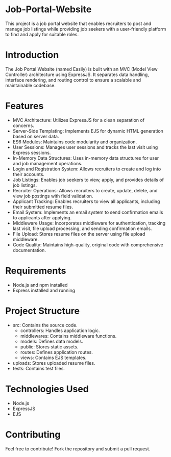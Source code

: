 # Job-Portal-Website
This project is a job portal website that enables recruiters to post and manage job listings while providing job seekers with a user-friendly platform to find and apply for suitable roles.

# Introduction
The Job Portal Website (named Easily) is built with an MVC (Model View Controller) architecture using ExpressJS. It separates data handling, interface rendering, and routing control to ensure a scalable and maintainable codebase.

# Features
- MVC Architecture: Utilizes ExpressJS for a clean separation of concerns.
- Server-Side Templating: Implements EJS for dynamic HTML generation based on server data.
- ES6 Modules: Maintains code modularity and organization.
- User Sessions: Manages user sessions and tracks the last visit using Express sessions.
- In-Memory Data Structures: Uses in-memory data structures for user and job management operations.
- Login and Registration System: Allows recruiters to create and log into their accounts.
- Job Listings: Enables job seekers to view, apply, and provides details of job listings.
- Recruiter Operations: Allows recruiters to create, update, delete, and view job postings with field validation.
- Applicant Tracking: Enables recruiters to view all applicants, including their submitted resume files.
- Email System: Implements an email system to send confirmation emails to applicants after applying.
- Middleware Usage: Incorporates middleware for authentication, tracking last visit, file upload processing, and sending confirmation emails.
- File Upload: Stores resume files on the server using file upload middleware.
- Code Quality: Maintains high-quality, original code with comprehensive documentation.

# Requirements
- Node.js and npm installed
- Express installed and running

# Project Structure
- src: Contains the source code.
    - controllers: Handles application logic.
    - middlewares: Contains middleware functions.
    - models: Defines data models.
    - public: Stores static assets.
    - routes: Defines application routes.
    - views: Contains EJS templates.
- uploads: Stores uploaded resume files.
- tests: Contains test files.

# Technologies Used
- Node.js
- ExpressJS
- EJS

# Contributing
Feel free to contribute! Fork the repository and submit a pull request.









